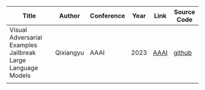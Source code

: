 | Title                                                       | Author    | Conference | Year | Link                                                         | Source Code                                                  |
| ----------------------------------------------------------- | --------- | ---------- | ---- | ------------------------------------------------------------ | ------------------------------------------------------------ |
| Visual Adversarial Examples Jailbreak Large Language Models | Qixiangyu | AAAI       | 2023 | [AAAI](https://ojs.aaai.org/index.php/AAAI/article/view/30150/32038) | [github](https://github.com/Unispac/Visual-Adversarial-Examples-Jailbreak-Large-Language-Models) |
|                                                             |           |            |      |                                                              |                                                              |

